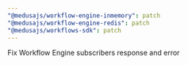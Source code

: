 ```yaml
---
"@medusajs/workflow-engine-inmemory": patch
"@medusajs/workflow-engine-redis": patch
"@medusajs/workflows-sdk": patch
---
```


Fix Workflow Engine subscribers response and error
